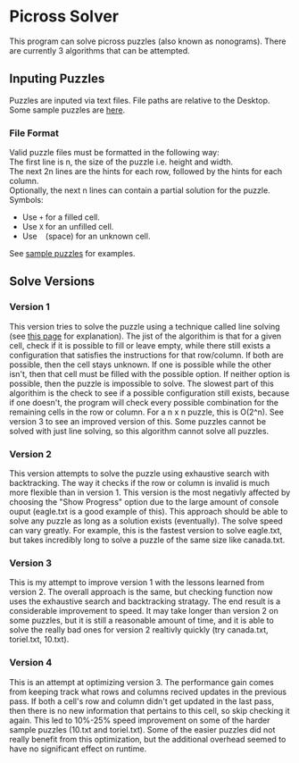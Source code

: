 # Picross Solver
This program can solve picross puzzles (also known as nonograms). There are currently 3 algorithms that can be attempted.

## Inputing Puzzles
Puzzles are inputed via text files. File paths are relative to the Desktop.<br>
Some sample puzzles are [here](./Sample%20Puzzles).<br>

### File Format
Valid puzzle files must be formatted in the following way:<br>
The first line is n, the size of the puzzle i.e. height and width.<br>
The next 2n lines are the hints for each row, followed by the hints for each column.<br>
Optionally, the next n lines can contain a partial solution for the puzzle. Symbols:<br>
- Use `+` for a filled cell.
- Use `X` for an unfilled cell.
- Use ` ` (space) for an unknown cell.

See [sample puzzles](./Sample%20Puzzles) for examples.

## Solve Versions
### Version 1
This version tries to solve the puzzle using a technique called line solving (see [this page](https://webpbn.com/index.cgi?page=solving.html) for explanation). The jist of the algorithim is that for a given cell, check if it is possible to fill or leave empty, while there still exists a configuration that satisfies the instructions for that row/column. If both are possible, then the cell stays unknown. If one is possible while the other isn't, then that cell must be filled with the possible option. If neither option is possible, then the puzzle is impossible to solve. The slowest part of this algorithim is the check to see if a possible configuration still exists, because if one doesn't, the program will check every possible combination for the remaining cells in the row or column. For a n x n puzzle, this is O(2^n). See version 3 to see an improved version of this. Some puzzles cannot be solved with just line solving, so this algorithm cannot solve all puzzles.

### Version 2
This version attempts to solve the puzzle using exhaustive search with backtracking. The way it checks if the row or column is invalid is much more flexible than in version 1. This version is the most negativly affected by choosing the "Show Progress" option due to the large amount of console ouput (eagle.txt is a good example of this). This approach should be able to solve any puzzle as long as a solution exists (eventually). The solve speed can vary greatly. For example, this is the fastest version to solve eagle.txt, but takes incredibly long to solve a puzzle of the same size like canada.txt.

### Version 3
This is my attempt to improve version 1 with the lessons learned from version 2. The overall approach is the same, but checking function now uses the exhaustive search and backtracking stratagy. The end result is a considerable improvement to speed. It may take longer than version 2 on some puzzles, but it is still a reasonable amount of time, and it is able to solve the really bad ones for version 2 realtivly quickly (try canada.txt, toriel.txt, 10.txt).

### Version 4
This is an attempt at optimizing version 3. The performance gain comes from keeping track what rows and columns recived updates in the previous pass. If both a cell's row and column didn't get updated in the last pass, then there is no new information that pertains to this cell, so skip checking it again. This led to 10%-25% speed improvement on some of the harder sample puzzles (10.txt and toriel.txt). Some of the easier puzzles did not really benefit from this optimization, but the additional overhead seemed to have no significant effect on runtime.
